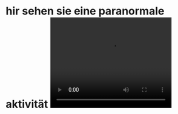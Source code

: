 <!DOCTYPE HTML>
<html>
<head>
</head>
<Body>
<h1>hir sehen sie eine paranormale aktivität
<video width="320" height="240" controls>
  <source src="1.mp4" type="video/mp4">
<video width="320" height="240" controls>
  <Source scr="Atemschutzmaske Helm-LH6kD-ljjPI.mp4.mp4" type="video/mp4">
</video>
  <a>bitte laden sie sich das vido runter es kan nur im vlc media player abgespilt weden</a>
 </body > 
</html >
